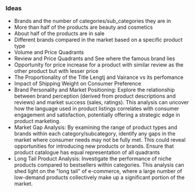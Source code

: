 ### Ideas

- Brands and the number of categories/sub_categories they are in
- More than half of the products are beauty and cosmetics
- About half of the products are in sale
- Different brands compared in the market based on a specific product type
- Volume and Price Quadrants
- Review and Price Quadrants and See where the famous brand lies
- Opportunity for price increase for a product with similar review as the other product but with lesser price
- The Proportionality of the Title Lengtj and Vairance vs its perfomance
- Impact of Shipping Weight on Consumer Preference
- Brand Personality and Market Positioning: Explore the relationship between brand perception (derived from product descriptions and reviews) and market success (sales, ratings). This analysis can uncover how the language used in product listings correlates with consumer engagement and satisfaction, potentially offering a strategic edge in product marketing.
- Market Gap Analysis: By examining the range of product types and brands within each category/subcategory, identify any gaps in the market where consumer needs may not be fully met. This could reveal opportunities for introducing new products or brands. Ensure that product catalogue has equal representation of all quadrants
- Long Tail Product Analysis: Investigate the performance of niche products compared to bestsellers within categories. This analysis can shed light on the "long tail" of e-commerce, where a large number of low-demand products collectively make up a significant portion of the market.
